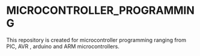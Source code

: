 # MICROCONTROLLER_PROGRAMMING
This repository is created for microcontroller programming ranging from PIC, AVR , arduino and ARM microcontrollers.
